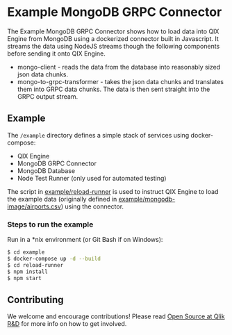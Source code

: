 # Example MongoDB GRPC Connector

The Example MongoDB GRPC Connector shows how to load data into QIX Engine from MongoDB using a
dockerized connector built in Javascript. It streams the data using NodeJS streams though
the following components before sending it onto QIX Engine.
* mongo-client - reads the data from the database into reasonably sized json data chunks.
* mongo-to-grpc-transformer - takes the json data chunks and translates them into GRPC data chunks. The data is then sent straight into the GRPC output stream.

## Example

The `/example` directory defines a simple stack of services using docker-compose:
* QIX Engine
* MongoDB GRPC Connector
* MongoDB Database
* Node Test Runner (only used for automated testing)

The script in [example/reload-runner](example/reload-runner) is used to instruct QIX Engine to load the example
data (originally defined in [example/mongodb-image/airports.csv](example/mongodb-image/airports.csv))
using the connector.

### Steps to run the example

Run in a \*nix environment (or Git Bash if on Windows):

```bash
$ cd example
$ docker-compose up -d --build
$ cd reload-runner
$ npm install
$ npm start
```

## Contributing

We welcome and encourage contributions! Please read [Open Source at Qlik R&D](https://github.com/qlik-oss/open-source) for more info on how to get involved.
